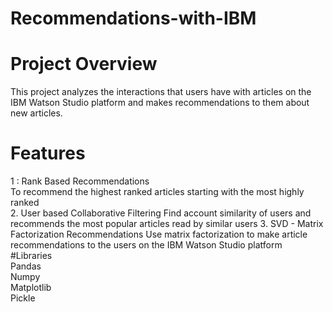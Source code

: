 # Recommendations-with-IBM  
# Project Overview     
This project analyzes the interactions that users have with articles on the IBM Watson Studio platform and makes recommendations to them about new articles.
# Features
1 : Rank Based Recommendations  
To recommend the highest ranked articles starting with the most highly ranked  
2. User based Collaborative Filtering
Find account similarity of users and recommends the most popular articles read by similar users
3. SVD - Matrix Factorization Recommendations 
Use matrix factorization to make article recommendations to the users on the IBM Watson Studio platform  
#Libraries  
Pandas  
Numpy    
Matplotlib  
Pickle  

